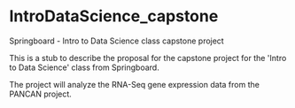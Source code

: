 # IntroDataScience_capstone
Springboard - Intro to Data Science class capstone project

This is a stub to describe the proposal for the capstone project for the 'Intro to Data Science' class from Springboard. 

The project will analyze the RNA-Seq gene expression data from the PANCAN project. 

